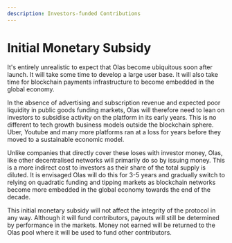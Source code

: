 ```yaml
---
description: Investors-funded Contributions
---
```


# Initial Monetary Subsidy

It's entirely unrealistic to expect that Olas become ubiquitous soon after launch. It will take some time to develop a large user base. It will also take time for blockchain payments infrastructure to become embedded in the global economy.&#x20;

In the absence of advertising and subscription revenue and expected poor liquidity in public goods funding markets, Olas will therefore need to lean on investors to subsidise activity on the platform in its early years. This is no different to tech growth business models outside the blockchain sphere. Uber, Youtube and many more platforms ran at a loss for years before they moved to a sustainable economic model.&#x20;

Unlike companies that directly cover these loses with investor money, Olas, like other decentralised networks will primarily do so by issuing money. This is a more indirect cost to investors as their share of the total supply is diluted. It is envisaged Olas will do this for 3-5 years and gradually switch to relying on quadratic funding and tipping markets as blockchain networks become more embedded in the global economy towards the end of the decade.&#x20;

This initial monetary subsidy will not affect the integrity of the protocol in any way. Although it will fund contributors, payouts will still be determined by performance in the markets. Money not earned will be returned to the Olas pool where it will be used to fund other contributors.&#x20;
